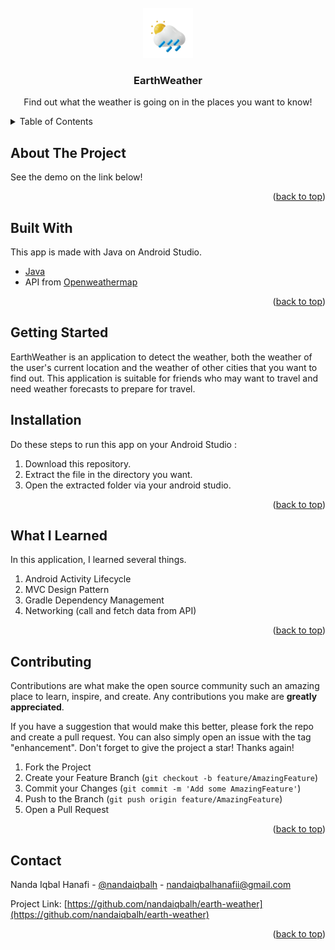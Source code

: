 <div id="top"></div>
<!-- PROJECT LOGO -->
<br />
<div align="center">
  <a href="https://github.com/nandaiqbalh/earth-weather">
    <img src="app/src/main/res/drawable/logo.png" alt="Logo" width="80" height="80">
  </a>

  <h3 align="center">EarthWeather</h3>

  <p align="center">
    Find out what the weather is going on in the places you want to know!
    <br />
  </p>
</div>

<!-- TABLE OF CONTENTS -->
<details>
  <summary>Table of Contents</summary>
  <ol>
    <li>
      <a href="#about-the-project">About The Project</a>
      <ul>
        <li><a href="#built-with">Built With</a></li>
      </ul>
    </li>
    <li>
      <a href="#getting-started">Getting Started</a>
    </li>
        <li>
      <a href="#what-i-learned">What I learned</a>
    </li>
    <li>
      <a href="#installation">Installation</a></li>
    </li>
    <li>
      <a href="#contributing">Contributing</a>
  </li>
    <li>
      <a href="#contact">Contact</a>
  </li>
  </ol>
</details>


<!-- ABOUT THE PROJECT -->
## About The Project

See the demo on the link below!

<p align="right">(<a href="#top">back to top</a>)</p>



## Built With

This app is made with Java on Android Studio.
* [Java](https://www.java.com/en/)
* API from [Openweathermap](https://openweathermap.org/)


<p align="right">(<a href="#top">back to top</a>)</p>


<!-- GETTING STARTED -->
## Getting Started

EarthWeather is an application to detect the weather, both the weather of the user's current location and the weather of other cities that you want to find out. This application is suitable for friends who may want to travel and need weather forecasts to prepare for travel.

## Installation
Do these steps to run this app on your Android Studio :
1. Download this repository.
2. Extract the file in the directory you want.
3. Open the extracted folder via your android studio.

<p align="right">(<a href="#top">back to top</a>)</p>

## What I Learned

In this application, I learned several things.
1. Android Activity Lifecycle
2. MVC Design Pattern
3. Gradle Dependency Management 
4. Networking (call and fetch data from API)

<p align="right">(<a href="#top">back to top</a>)</p>

<!-- CONTRIBUTING -->
## Contributing

Contributions are what make the open source community such an amazing place to learn, inspire, and create. Any contributions you make are **greatly appreciated**.

If you have a suggestion that would make this better, please fork the repo and create a pull request. You can also simply open an issue with the tag "enhancement".
Don't forget to give the project a star! Thanks again!

1. Fork the Project
2. Create your Feature Branch (`git checkout -b feature/AmazingFeature`)
3. Commit your Changes (`git commit -m 'Add some AmazingFeature'`)
4. Push to the Branch (`git push origin feature/AmazingFeature`)
5. Open a Pull Request

<p align="right">(<a href="#top">back to top</a>)</p>

<!-- CONTACT -->
## Contact

Nanda Iqbal Hanafi - [@nandaiqbalh](https://instagram.com/nandaiqbalh) - nandaiqbalhanafii@gmail.com

Project Link: [https://github.com/nandaiqbalh/earth-weather](https://github.com/nandaiqbalh/earth-weather)

<p align="right">(<a href="#top">back to top</a>)</p>
